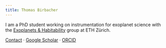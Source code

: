```yaml
---
title: Thomas Birbacher
---
```


I am a PhD student working on instrumentation for exoplanet science with the [Exoplanets & Habitability](https://quanz-group.ethz.ch/) group at ETH Zürich.

[Contact](https://quanz-group.ethz.ch/people/person-detail.MjIzODU5.TGlzdC8zNDM1LDM4MTg3MjY0MQ==.html)
· [Google Scholar](https://scholar.google.com/citations?user=e7uk_XIAAAAJ&hl=de&oi=ao)
· [ORCID](https://orcid.org/0000-0002-2982-0390)